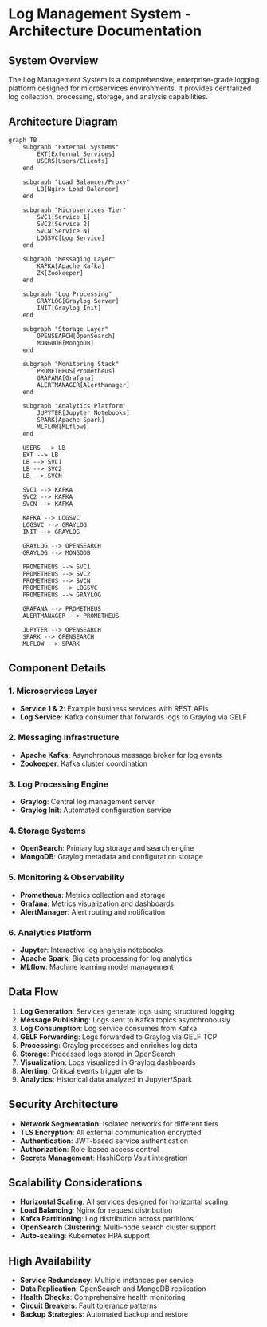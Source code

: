 # Log Management System - Architecture Documentation

## System Overview

The Log Management System is a comprehensive, enterprise-grade logging platform designed for microservices environments. It provides centralized log collection, processing, storage, and analysis capabilities.

## Architecture Diagram

```mermaid
graph TB
    subgraph "External Systems"
        EXT[External Services]
        USERS[Users/Clients]
    end

    subgraph "Load Balancer/Proxy"
        LB[Nginx Load Balancer]
    end

    subgraph "Microservices Tier"
        SVC1[Service 1]
        SVC2[Service 2]
        SVCN[Service N]
        LOGSVC[Log Service]
    end

    subgraph "Messaging Layer"
        KAFKA[Apache Kafka]
        ZK[Zookeeper]
    end

    subgraph "Log Processing"
        GRAYLOG[Graylog Server]
        INIT[Graylog Init]
    end

    subgraph "Storage Layer"
        OPENSEARCH[OpenSearch]
        MONGODB[MongoDB]
    end

    subgraph "Monitoring Stack"
        PROMETHEUS[Prometheus]
        GRAFANA[Grafana]
        ALERTMANAGER[AlertManager]
    end

    subgraph "Analytics Platform"
        JUPYTER[Jupyter Notebooks]
        SPARK[Apache Spark]
        MLFLOW[MLflow]
    end

    USERS --> LB
    EXT --> LB
    LB --> SVC1
    LB --> SVC2
    LB --> SVCN

    SVC1 --> KAFKA
    SVC2 --> KAFKA
    SVCN --> KAFKA

    KAFKA --> LOGSVC
    LOGSVC --> GRAYLOG
    INIT --> GRAYLOG

    GRAYLOG --> OPENSEARCH
    GRAYLOG --> MONGODB

    PROMETHEUS --> SVC1
    PROMETHEUS --> SVC2
    PROMETHEUS --> SVCN
    PROMETHEUS --> LOGSVC
    PROMETHEUS --> GRAYLOG

    GRAFANA --> PROMETHEUS
    ALERTMANAGER --> PROMETHEUS

    JUPYTER --> OPENSEARCH
    SPARK --> OPENSEARCH
    MLFLOW --> SPARK
```

## Component Details

### 1. Microservices Layer
- **Service 1 & 2**: Example business services with REST APIs
- **Log Service**: Kafka consumer that forwards logs to Graylog via GELF

### 2. Messaging Infrastructure
- **Apache Kafka**: Asynchronous message broker for log events
- **Zookeeper**: Kafka cluster coordination

### 3. Log Processing Engine
- **Graylog**: Central log management server
- **Graylog Init**: Automated configuration service

### 4. Storage Systems
- **OpenSearch**: Primary log storage and search engine
- **MongoDB**: Graylog metadata and configuration storage

### 5. Monitoring & Observability
- **Prometheus**: Metrics collection and storage
- **Grafana**: Metrics visualization and dashboards
- **AlertManager**: Alert routing and notification

### 6. Analytics Platform
- **Jupyter**: Interactive log analysis notebooks
- **Apache Spark**: Big data processing for log analytics
- **MLflow**: Machine learning model management

## Data Flow

1. **Log Generation**: Services generate logs using structured logging
2. **Message Publishing**: Logs sent to Kafka topics asynchronously
3. **Log Consumption**: Log service consumes from Kafka
4. **GELF Forwarding**: Logs forwarded to Graylog via GELF TCP
5. **Processing**: Graylog processes and enriches log data
6. **Storage**: Processed logs stored in OpenSearch
7. **Visualization**: Logs visualized in Graylog dashboards
8. **Alerting**: Critical events trigger alerts
9. **Analytics**: Historical data analyzed in Jupyter/Spark

## Security Architecture

- **Network Segmentation**: Isolated networks for different tiers
- **TLS Encryption**: All external communication encrypted
- **Authentication**: JWT-based service authentication
- **Authorization**: Role-based access control
- **Secrets Management**: HashiCorp Vault integration

## Scalability Considerations

- **Horizontal Scaling**: All services designed for horizontal scaling
- **Load Balancing**: Nginx for request distribution
- **Kafka Partitioning**: Log distribution across partitions
- **OpenSearch Clustering**: Multi-node search cluster support
- **Auto-scaling**: Kubernetes HPA support

## High Availability

- **Service Redundancy**: Multiple instances per service
- **Data Replication**: OpenSearch and MongoDB replication
- **Health Checks**: Comprehensive health monitoring
- **Circuit Breakers**: Fault tolerance patterns
- **Backup Strategies**: Automated backup and restore

